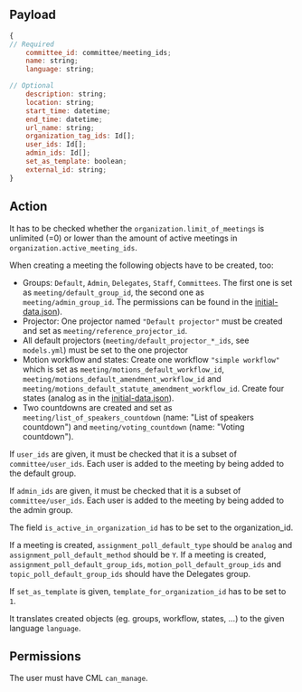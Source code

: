 ## Payload
```js
{
// Required
    committee_id: committee/meeting_ids;
    name: string;
    language: string;

// Optional
    description: string;
    location: string;
    start_time: datetime;
    end_time: datetime;
    url_name: string;
    organization_tag_ids: Id[];
    user_ids: Id[];
    admin_ids: Id[];
    set_as_template: boolean;
    external_id: string;
}
```

## Action
It has to be checked whether the `organization.limit_of_meetings` is unlimited (=0) or lower than the amount of active meetings in `organization.active_meeting_ids`.
 
When creating a meeting the following objects have to be created, too:
- Groups: `Default`, `Admin`, `Delegates`, `Staff`, `Committees`. The first one is set as `meeting/default_group_id`, the second one as `meeting/admin_group_id`. The permissions can be found in the [initial-data.json](https://github.com/OpenSlides/openslides-backend/tree/main/gloal/data/initial-data.json)).
- Projector: One projector named `"Default projector"` must be created and set as `meeting/reference_projector_id`.
- All default projectors (`meeting/default_projector_*_ids`, see `models.yml`) must be set to the one projector
- Motion workflow and states: Create one workflow `"simple workflow"` which is set as `meeting/motions_default_workflow_id`, `meeting/motions_default_amendment_workflow_id` and `meeting/motions_default_statute_amendment_workflow_id`. Create four states (analog as in the [initial-data.json](https://github.com/OpenSlides/openslides-backend/tree/main/gloal/data/initial-data.json)).
- Two countdowns are created and set as `meeting/list_of_speakers_countdown` (name: "List of speakers countdown") and `meeting/voting_countdown` (name: "Voting countdown").

If `user_ids` are given, it must be checked that it is a subset of `committee/user_ids`. Each user is added to the meeting by being added to the default group.

If `admin_ids` are given, it must be checked that it is a subset of `committee/user_ids`. Each user is added to the meeting by being added to the admin group.

The field `is_active_in_organization_id` has to be set to the organization_id.

If a meeting is created, `assignment_poll_default_type` should be `analog` and `assignment_poll_default_method` should be `Y`.
If a meeting is created, `assignment_poll_default_group_ids`, `motion_poll_default_group_ids` and `topic_poll_default_group_ids` should have the Delegates group.

If `set_as_template` is given, `template_for_organization_id` has to be set to `1`.

It translates created objects (eg. groups, workflow, states, ...) to the given language `language`. 

## Permissions
The user must have CML `can_manage`.
